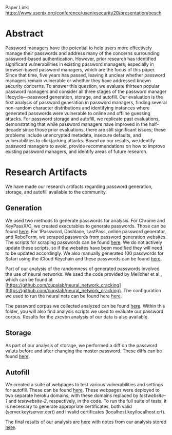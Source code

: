 Paper Link: https://www.usenix.org/conference/usenixsecurity20/presentation/oesch  

# Abstract

Password managers have the potential to help users more effectively manage their passwords and address many of the concerns surrounding password-based authentication. However, prior research has identified significant vulnerabilities in existing password managers; especially in browser-based password managers, which are the focus of this paper. Since that time, five years has passed, leaving it unclear whether password managers remain vulnerable or whether they have addressed known security concerns. To answer this question, we evaluate thirteen popular password managers and consider all three stages of the password manager lifecycle—password generation, storage, and autofill. Our evaluation is the first analysis of password generation in password managers, finding several non-random character distributions and identifying instances where generated passwords were vulnerable to online and offline guessing attacks. For password storage and autofill, we replicate past evaluations, demonstrating that while password managers have improved in the half-decade since those prior evaluations, there are still significant issues; these problems include unencrypted metadata, insecure defaults, and vulnerabilities to clickjacking attacks. Based on our results, we identify password managers to avoid, provide recommendations on how to improve existing password managers, and identify areas of future research.

# Research Artifacts

We have made our research artifacts regarding password generation, storage, and autofill available to the community.

## Generation

We used two methods to generate passwords for analysis. For Chrome and KeyPassX/C, we created executables to generate passwords. Those can be found [here](git@github.com:oeschsec/pwmsecurity-usenix2020/src/master/Generation/Generation_Scripts/). For 1Password, Dashlane, LastPass, online password generator, and RoboForm, we scraped passwords from password generation websites. The scripts for scraping passwords can be found [here](https://bitbucket.org/user-lab/pwm-eval-artifacts/src/master/Generation/Web_Scraper/). We do not actively update these scripts, so if the websites have been modified they will need to be updated accordingly. We also manually generated 100 passwords for Safari using the iCloud Keychain and these passwords can be found [here](https://bitbucket.org/user-lab/pwm-eval-artifacts/src/master/Generation/iCloud/).

Part of our analysis of the randomness of generated passwords involved the use of neural networks. We used the code provided by Melicher et al., which can be found at [https://github.com/cupslab/neural_network_cracking](https://github.com/cupslab/neural_network_cracking). The configuration we used to run the neural nets can be found here [here](https://bitbucket.org/user-lab/pwm-eval-artifacts/src/master/Generation/Neural_Net/). 

The password corpus we collected analyzed can be found [here](https://drive.google.com/drive/folders/1iy1Qyl4R-gyCaeXWB70pE581Ew2YU0DS?usp=sharing). Within this folder, you will also find analysis scripts we used to evaluate our password corpus. Results for the zxcvbn analysis of our data is also available.

## Storage

As part of our analysis of storage, we performed a diff on the password valuts before and after changing the master password. These diffs can be found [here](https://bitbucket.org/user-lab/pwm-eval-artifacts/src/master/Storage/DB_Diffs/).

## Autofill

We created a suite of webpages to test various vulnerabilities and settings for autofill. These can be found [here](https://bitbucket.org/user-lab/pwm-eval-artifacts/src/master/Autofill/Autofill_Web_Testing/). These webpages were deployed to two separate heroku domains, with these domains replaced by *testwebsite-1* and *testwebsite-2*, respectively, in the code. To run the full suite of tests, it is necessary to generate appropriate certificates, both valid (server.key/server.cert) and invalid certificates (localhost.key/localhost.crt).

The final results of our analysis are [here](https://docs.google.com/spreadsheets/d/1chVU7Ka-YGYKcI6sjjs9RE2gX2RaVIzWcP9VpcBbVQI/edit?usp=sharing) with notes from our analysis stored [here](https://docs.google.com/document/d/11Yn1u6oBcdVtfy1SEgafjS-tpzLl-oq_dWPb2tlS9FQ/edit?usp=sharing).
